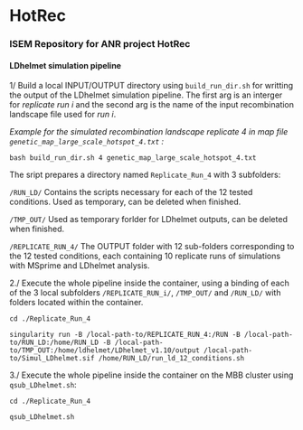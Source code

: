 # HotRec

### ISEM Repository for ANR project HotRec


#### LDhelmet simulation pipeline

1/ Build a local INPUT/OUTPUT directory using `build_run_dir.sh` for writting the output of the LDhelmet simulation pipeline.
The first arg is an interger for *replicate run i* and the second arg is the name of the input recombination landscape file used for *run i*.


*Example for the simulated recombination landscape replicate 4 in map file `genetic_map_large_scale_hotspot_4.txt` :*

`bash build_run_dir.sh 4 genetic_map_large_scale_hotspot_4.txt`

The sript prepares a directory named `Replicate_Run_4` with 3 subfolders:

`/RUN_LD/` Contains the scripts necessary for each of the 12 tested conditions. Used as temporary, can be deleted when finished.


`/TMP_OUT/` Used as temporary forlder for LDhelmet outputs, can be deleted when finished.


`/REPLICATE_RUN_4/` The OUTPUT folder with 12 sub-folders corresponding to the 12 tested conditions, each containing 10 replicate runs of simulations with MSprime and LDhelmet analysis.


2./ Execute the whole pipeline inside the container, using a binding of each of the 3 local subfolders `/REPLICATE_RUN_i/`, `/TMP_OUT/` and `/RUN_LD/` with folders located within the container.

`cd ./Replicate_Run_4`


`singularity run -B /local-path-to/REPLICATE_RUN_4:/RUN -B /local-path-to/RUN_LD:/home/RUN_LD -B /local-path-to/TMP_OUT:/home/ldhelmet/LDhelmet_v1.10/output /local-path-to/Simul_LDhelmet.sif /home/RUN_LD/run_ld_12_conditions.sh`


3./ Execute the whole pipeline inside the container on the MBB cluster using `qsub_LDhelmet.sh`:

`cd ./Replicate_Run_4`


`qsub_LDhelmet.sh`
